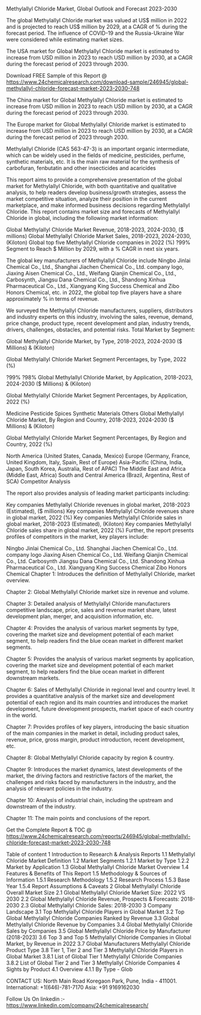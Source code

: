 Methylallyl Chloride Market, Global Outlook and Forecast 2023-2030

The global Methylallyl Chloride market was valued at US$ million in 2022 and is projected to reach US$ million by 2029, at a CAGR of % during the forecast period. The influence of COVID-19 and the Russia-Ukraine War were considered while estimating market sizes.

The USA market for Global Methylallyl Chloride market is estimated to increase from USD million in 2023 to reach USD million by 2030, at a CAGR during the forecast period of 2023 through 2030.

Download FREE Sample of this Report @ https://www.24chemicalresearch.com/download-sample/246945/global-methylallyl-chloride-forecast-market-2023-2030-748

The China market for Global Methylallyl Chloride market is estimated to increase from USD million in 2023 to reach USD million by 2030, at a CAGR during the forecast period of 2023 through 2030.

The Europe market for Global Methylallyl Chloride market is estimated to increase from USD million in 2023 to reach USD million by 2030, at a CAGR during the forecast period of 2023 through 2030.

Methylallyl Chloride (CAS 563-47-3) is an important organic intermediate, which can be widely used in the fields of medicine, pesticides, perfume, synthetic materials, etc. It is the main raw material for the synthesis of carbofuran, fenbutatin and other insecticides and acaricides

This report aims to provide a comprehensive presentation of the global market for Methylallyl Chloride, with both quantitative and qualitative analysis, to help readers develop business/growth strategies, assess the market competitive situation, analyze their position in the current marketplace, and make informed business decisions regarding Methylallyl Chloride. This report contains market size and forecasts of Methylallyl Chloride in global, including the following market information:

Global Methylallyl Chloride Market Revenue, 2018-2023, 2024-2030, ($ millions)
Global Methylallyl Chloride Market Sales, 2018-2023, 2024-2030, (Kiloton)
Global top five Methylallyl Chloride companies in 2022 (%)
?99% Segment to Reach $ Million by 2029, with a % CAGR in next six years.

The global key manufacturers of Methylallyl Chloride include Ningbo Jinlai Chemical Co., Ltd., Shanghai Jiachen Chemical Co., Ltd. company logo, Jiaxing Aisen Chemical Co., Ltd., Weifang Qianjin Chemical Co., Ltd., Carbosynth, Jiangsu Dana Chemical Co., Ltd., Shandong Xinhua Pharmaceutical Co., Ltd., Xiangyang King Success Chemical and Zibo Honors Chemical, etc. in 2022, the global top five players have a share approximately % in terms of revenue.

We surveyed the Methylallyl Chloride manufacturers, suppliers, distributors and industry experts on this industry, involving the sales, revenue, demand, price change, product type, recent development and plan, industry trends, drivers, challenges, obstacles, and potential risks. Total Market by Segment:

Global Methylallyl Chloride Market, by Type, 2018-2023, 2024-2030 ($ Millions) & (Kiloton)

Global Methylallyl Chloride Market Segment Percentages, by Type, 2022 (%)

?99%
?98%
Global Methylallyl Chloride Market, by Application, 2018-2023, 2024-2030 ($ Millions) & (Kiloton)

Global Methylallyl Chloride Market Segment Percentages, by Application, 2022 (%)

Medicine
Pesticide
Spices
Synthetic Materials
Others
Global Methylallyl Chloride Market, By Region and Country, 2018-2023, 2024-2030 ($ Millions) & (Kiloton)

Global Methylallyl Chloride Market Segment Percentages, By Region and Country, 2022 (%)

North America (United States, Canada, Mexico)
Europe (Germany, France, United Kingdom, Italy, Spain, Rest of Europe)
Asia-Pacific (China, India, Japan, South Korea, Australia, Rest of APAC)
The Middle East and Africa (Middle East, Africa)
South and Central America (Brazil, Argentina, Rest of SCA)
Competitor Analysis

The report also provides analysis of leading market participants including:

Key companies Methylallyl Chloride revenues in global market, 2018-2023 (Estimated), ($ millions)
Key companies Methylallyl Chloride revenues share in global market, 2022 (%)
Key companies Methylallyl Chloride sales in global market, 2018-2023 (Estimated), (Kiloton)
Key companies Methylallyl Chloride sales share in global market, 2022 (%)
Further, the report presents profiles of competitors in the market, key players include:

Ningbo Jinlai Chemical Co., Ltd.
Shanghai Jiachen Chemical Co., Ltd. company logo
Jiaxing Aisen Chemical Co., Ltd.
Weifang Qianjin Chemical Co., Ltd.
Carbosynth
Jiangsu Dana Chemical Co., Ltd.
Shandong Xinhua Pharmaceutical Co., Ltd.
Xiangyang King Success Chemical
Zibo Honors Chemical
Chapter 1: Introduces the definition of Methylallyl Chloride, market overview.

Chapter 2: Global Methylallyl Chloride market size in revenue and volume.

Chapter 3: Detailed analysis of Methylallyl Chloride manufacturers competitive landscape, price, sales and revenue market share, latest development plan, merger, and acquisition information, etc.

Chapter 4: Provides the analysis of various market segments by type, covering the market size and development potential of each market segment, to help readers find the blue ocean market in different market segments.

Chapter 5: Provides the analysis of various market segments by application, covering the market size and development potential of each market segment, to help readers find the blue ocean market in different downstream markets.

Chapter 6: Sales of Methylallyl Chloride in regional level and country level. It provides a quantitative analysis of the market size and development potential of each region and its main countries and introduces the market development, future development prospects, market space of each country in the world.

Chapter 7: Provides profiles of key players, introducing the basic situation of the main companies in the market in detail, including product sales, revenue, price, gross margin, product introduction, recent development, etc.

Chapter 8: Global Methylallyl Chloride capacity by region & country.

Chapter 9: Introduces the market dynamics, latest developments of the market, the driving factors and restrictive factors of the market, the challenges and risks faced by manufacturers in the industry, and the analysis of relevant policies in the industry.

Chapter 10: Analysis of industrial chain, including the upstream and downstream of the industry.

Chapter 11: The main points and conclusions of the report.

Get the Complete Report & TOC @ https://www.24chemicalresearch.com/reports/246945/global-methylallyl-chloride-forecast-market-2023-2030-748

Table of content
1 Introduction to Research & Analysis Reports
1.1 Methylallyl Chloride Market Definition
1.2 Market Segments
1.2.1 Market by Type
1.2.2 Market by Application
1.3 Global Methylallyl Chloride Market Overview
1.4 Features & Benefits of This Report
1.5 Methodology & Sources of Information
1.5.1 Research Methodology
1.5.2 Research Process
1.5.3 Base Year
1.5.4 Report Assumptions & Caveats
2 Global Methylallyl Chloride Overall Market Size
2.1 Global Methylallyl Chloride Market Size: 2022 VS 2030
2.2 Global Methylallyl Chloride Revenue, Prospects & Forecasts: 2018-2030
2.3 Global Methylallyl Chloride Sales: 2018-2030
3 Company Landscape
3.1 Top Methylallyl Chloride Players in Global Market
3.2 Top Global Methylallyl Chloride Companies Ranked by Revenue
3.3 Global Methylallyl Chloride Revenue by Companies
3.4 Global Methylallyl Chloride Sales by Companies
3.5 Global Methylallyl Chloride Price by Manufacturer (2018-2023)
3.6 Top 3 and Top 5 Methylallyl Chloride Companies in Global Market, by Revenue in 2022
3.7 Global Manufacturers Methylallyl Chloride Product Type
3.8 Tier 1, Tier 2 and Tier 3 Methylallyl Chloride Players in Global Market
3.8.1 List of Global Tier 1 Methylallyl Chloride Companies
3.8.2 List of Global Tier 2 and Tier 3 Methylallyl Chloride Companies
4 Sights by Product
4.1 Overview
4.1.1 By Type - Glob

CONTACT US:
North Main Road Koregaon Park, Pune, India - 411001.
International: +1(646)-781-7170
Asia: +91 9169162030

Follow Us On linkedin :- https://www.linkedin.com/company/24chemicalresearch/

